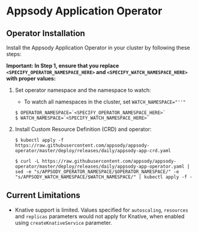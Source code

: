 # Appsody Application Operator

## Operator Installation

Install the Appsody Application Operator in your cluster by following these steps:

**Important: In Step 1, ensure that you replace  `<SPECIFY_OPERATOR_NAMESPACE_HERE>` and `<SPECIFY_WATCH_NAMESPACE_HERE>` with proper values:**

1. Set operator namespace and the namespace to watch:

   - To watch all namespaces in the cluster, set `WATCH_NAMESPACE="''"`

    ```console
    $ OPERATOR_NAMESPACE=`<SPECIFY_OPERATOR_NAMESPACE_HERE>`
    $ WATCH_NAMESPACE=`<SPECIFY_WATCH_NAMESPACE_HERE>`
    ```

2. Install Custom Resource Definition (CRD) and operator:

    ```console
    $ kubectl apply -f https://raw.githubusercontent.com/appsody/appsody-operator/master/deploy/releases/daily/appsody-app-crd.yaml

    $ curl -L https://raw.githubusercontent.com/appsody/appsody-operator/master/deploy/releases/daily/appsody-app-operator.yaml | sed -e "s/APPSODY_OPERATOR_NAMESPACE/$OPERATOR_NAMESPACE/" -e "s/APPSODY_WATCH_NAMESPACE/$WATCH_NAMESPACE/" | kubectl apply -f -
    ```

## Current Limitations

- Knative support is limited. Values specified for `autoscaling`, `resources` and `replicas` parameters would not apply for Knative, when enabled using `createKnativeService` parameter.